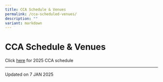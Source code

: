 ```yaml
---
title: CCA Schedule & Venues
permalink: /cca-scheduled-venues/
description: ""
variant: markdown
---
```

CCA Schedule & Venues
====================

Click [here](/files/CCA_Schedule__2025_SEM_1_1.pdf) for 2025 CCA schedule

------------------
Updated on 7 JAN 2025